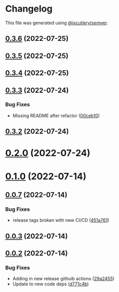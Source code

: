 # Changelog

This file was generated using [@jscutlery/semver](https://github.com/jscutlery/semver).

## [0.3.6](https://github.com/anatine/zod-plugins/compare/graphql-codegen-zod-0.3.5...graphql-codegen-zod-0.3.6) (2022-07-25)



## [0.3.5](https://github.com/anatine/zod-plugins/compare/graphql-codegen-zod-0.3.4...graphql-codegen-zod-0.3.5) (2022-07-25)



## [0.3.4](https://github.com/anatine/zod-plugins/compare/graphql-codegen-zod-0.3.3...graphql-codegen-zod-0.3.4) (2022-07-25)



## [0.3.3](https://github.com/anatine/zod-plugins/compare/graphql-codegen-zod-0.3.2...graphql-codegen-zod-0.3.3) (2022-07-24)


### Bug Fixes

* Missing README after refactor ([00ceb10](https://github.com/anatine/zod-plugins/commit/00ceb10be8251c6be2a83e64a9a8cd6116451938))



## [0.3.2](https://github.com/anatine/zod-plugins/compare/graphql-codegen-zod-0.3.1...graphql-codegen-zod-0.3.2) (2022-07-24)



# [0.2.0](https://github.com/anatine/zod-plugins/compare/graphql-codegen-zod-0.1.0...graphql-codegen-zod-0.2.0) (2022-07-24)

# [0.1.0](https://github.com/anatine/zod-plugins/compare/graphql-codegen-zod-0.0.7...graphql-codegen-zod-0.1.0) (2022-07-14)

## [0.0.7](https://github.com/anatine/zod-plugins/compare/graphql-codegen-zod-0.0.6...graphql-codegen-zod-0.0.7) (2022-07-14)

### Bug Fixes

* release tags broken with new CI/CD ([451a761](https://github.com/anatine/zod-plugins/commit/451a7614564fa214a5a39137ac8c38beacfcf970))

## [0.0.3](https://github.com/anatine/zod-plugins/compare/graphql-codegen-zod-0.0.2...graphql-codegen-zod-0.0.3) (2022-07-14)

## [0.0.2](https://github.com/anatine/zod-plugins/compare/graphql-codegen-zod-0.0.1...graphql-codegen-zod-0.0.2) (2022-07-14)

### Bug Fixes

* Adding in new release githuib actions ([29a2455](https://github.com/anatine/zod-plugins/commit/29a2455161f7021df9f933d0d8b200a08fe31fde))
* Update to new code deps ([d771c4b](https://github.com/anatine/zod-plugins/commit/d771c4b2b026635a6704eeb1fca80dd2f2e5e8e8))
